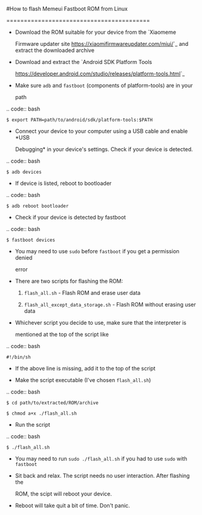#How to flash Memeui Fastboot ROM from Linux

=========================================

- Download the ROM suitable for your device from the `Xiaomeme

  Firmware updater site <https://xiaomifirmwareupdater.com/miui/>`_ and extract the downloaded archive

- Download and extract the `Android SDK Platform Tools

  <https://developer.android.com/studio/releases/platform-tools.html>`_

- Make sure ``adb`` and ``fastboot`` (components of platform-tools) are in your

  path

.. code:: bash

    $ export PATH=path/to/android/sdk/platform-tools:$PATH

- Connect your device to your computer using a USB cable and enable *USB

  Debugging* in your device's settings. Check if your device is detected.

.. code:: bash

    $ adb devices

- If device is listed, reboot to bootloader

.. code:: bash

    $ adb reboot bootloader

- Check if your device is detected by fastboot

.. code:: bash

    $ fastboot devices

- You may need to use ``sudo`` before ``fastboot`` if you get a permission denied

  error

- There are two scripts for flashing the ROM:

  1. ``flash_all.sh`` - Flash ROM and erase user data

    

  2. ``flash_all_except_data_storage.sh`` - Flash ROM without erasing user data

  

- Whichever script you decide to use, make sure that the interpreter is

  mentioned at the top of the script like

.. code:: bash

    #!/bin/sh

- If the above line is missing, add it to the top of the script

- Make the script executable (I've chosen ``flash_all.sh``)

.. code:: bash

    $ cd path/to/extracted/ROM/archive

    $ chmod a+x ./flash_all.sh

- Run the script

.. code:: bash

    $ ./flash_all.sh

- You may need to run ``sudo ./flash_all.sh`` if you had to use ``sudo`` with ``fastboot``

- Sit back and relax. The script needs no user interaction. After flashing the

  ROM, the scipt will reboot your device.

- Reboot will take quit a bit of time. Don't panic.
